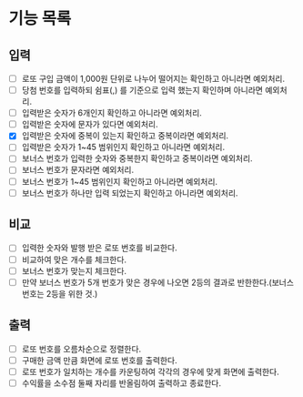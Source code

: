 # 기능 목록
## 입력
- [ ] 로또 구입 금액이 1,000원 단위로 나누어 떨어지는 확인하고 아니라면 예외처리.
- [ ] 당첨 번호를 입력하되 쉼표(,) 를 기준으로 입력 했는지 확인하며 아니라면 예외처리.
- [ ] 입력받은 숫자가 6개인지 확인하고 아니라면 예외처리.
- [ ] 입력받은 숫자에 문자가 있다면 예외처리.
- [x] 입력받은 숫자에 중복이 있는지 확인하고 중복이라면 예외처리.
- [ ] 입력받은 숫자가 1~45 범위인지 확인하고 아니라면 예외처리.
- [ ] 보너스 번호가 입력한 숫자와 중복한지 확인하고 중복이라면 예외처리.
- [ ] 보너스 번호가 문자라면 예외처리.
- [ ] 보너스 번호가 1~45 범위인지 확인하고 아니라면 예외처리.
- [ ] 보너스 번호가 하나만 입력 되었는지 확인하고 아니라면 예외처리.

## 비교
- [ ] 입력한 숫자와 발행 받은 로또 번호를 비교한다.
- [ ] 비교하여 맞은 개수를 체크한다.
- [ ] 보너스 번호가 맞는지 체크한다.
- [ ] 만약 보너스 번호가 5개 번호가 맞은 경우에 나오면 2등의 결과로 반한한다.(보너스 번호는 2등을 위한 것.)
## 출력
- [ ] 로또 번호를 오름차순으로 정렬한다.
- [ ] 구매한 금액 만큼 화면에 로또 번호를 출력한다.
- [ ] 로또 번호가 일치하는 개수를 카운팅하여 각각의 경우에 맞게 화면에 출력한다.
- [ ] 수익률을 소수점 둘째 자리를 반올림하여 출력하고 종료한다.